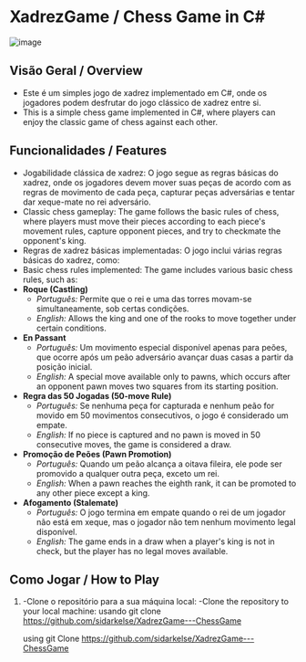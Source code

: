 # XadrezGame / Chess Game in C#

![image](https://github.com/sidarkelse/XadrezGame---ChessGame/assets/48395891/0a447806-73c1-4a09-aab6-c3f245a45555)


## Visão Geral / Overview

- Este é um simples jogo de xadrez implementado em C#, onde os jogadores podem desfrutar do jogo clássico de xadrez entre si.
- This is a simple chess game implemented in C#, where players can enjoy the classic game of chess against each other.

## Funcionalidades / Features

- Jogabilidade clássica de xadrez: O jogo segue as regras básicas do xadrez, onde os jogadores devem mover suas peças de acordo com as regras de movimento de cada peça, capturar peças adversárias e tentar dar xeque-mate no rei adversário.
 - Classic chess gameplay: The game follows the basic rules of chess, where players must move their pieces according to each piece's movement rules, capture opponent pieces, and try to checkmate the opponent's king.
- Regras de xadrez básicas implementadas: O jogo inclui várias regras básicas do xadrez, como:
 - Basic chess rules implemented: The game includes various basic chess rules, such as:
  - **Roque (Castling)**
    - *Português:* Permite que o rei e uma das torres movam-se simultaneamente, sob certas condições.
    - *English:* Allows the king and one of the rooks to move together under certain conditions.
  - **En Passant**
    - *Português:* Um movimento especial disponível apenas para peões, que ocorre após um peão adversário avançar duas casas a partir da posição inicial.
    - *English:* A special move available only to pawns, which occurs after an opponent pawn moves two squares from its starting position.
  - **Regra das 50 Jogadas (50-move Rule)**
    - *Português:* Se nenhuma peça for capturada e nenhum peão for movido em 50 movimentos consecutivos, o jogo é considerado um empate.
    - *English:* If no piece is captured and no pawn is moved in 50 consecutive moves, the game is considered a draw.
  - **Promoção de Peões (Pawn Promotion)**
    - *Português:* Quando um peão alcança a oitava fileira, ele pode ser promovido a qualquer outra peça, exceto um rei.
    - *English:* When a pawn reaches the eighth rank, it can be promoted to any other piece except a king.
  - **Afogamento (Stalemate)**
    - *Português:* O jogo termina em empate quando o rei de um jogador não está em xeque, mas o jogador não tem nenhum movimento legal disponível.
    - *English:* The game ends in a draw when a player's king is not in check, but the player has no legal moves available.

## Como Jogar / How to Play

1. -Clone o repositório para a sua máquina local:
   -Clone the repository to your local machine:
   usando git clone https://github.com/sidarkelse/XadrezGame---ChessGame
   
   using git Clone https://github.com/sidarkelse/XadrezGame---ChessGame

